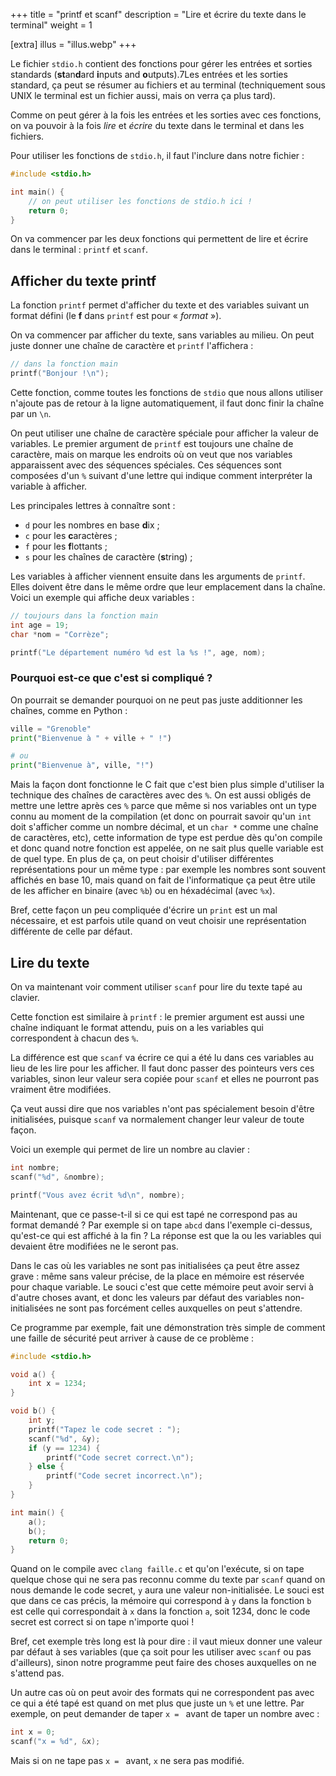 +++
title = "printf et scanf"
description = "Lire et écrire du texte dans le terminal"
weight = 1

[extra]
illus = "illus.webp"
+++

Le fichier `stdio.h` contient des fonctions pour gérer les entrées et sorties standards (**st**an**d**ard **i**nputs and **o**utputs).7Les entrées et les sorties standard, ça peut se résumer au fichiers et au terminal (techniquement sous UNIX le terminal est
un fichier aussi, mais on verra ça plus tard).

Comme on peut gérer à la fois les entrées et les sorties avec ces fonctions, on va pouvoir à la fois *lire* et *écrire*
du texte dans le terminal et dans les fichiers.

Pour utiliser les fonctions de `stdio.h`, il faut l'inclure dans notre fichier :

```c
#include <stdio.h>

int main() {
    // on peut utiliser les fonctions de stdio.h ici !
    return 0;
}
```

On va commencer par les deux fonctions qui permettent de lire et écrire dans le terminal : `printf` et `scanf`.

## Afficher du texte printf

La fonction `printf` permet d'afficher du texte et des variables suivant un format défini (le **f** dans `printf` est pour « *format* »).

On va commencer par afficher du texte, sans variables au milieu. On peut juste donner une chaîne de caractère et `printf`
l'affichera :

```c
// dans la fonction main
printf("Bonjour !\n");
```

Cette fonction, comme toutes les fonctions de `stdio` que nous allons utiliser n'ajoute pas de retour à la ligne automatiquement,
il faut donc finir la chaîne par un `\n`.

On peut utiliser une chaîne de caractère spéciale pour afficher la valeur de variables. Le premier argument de `printf` est toujours une chaîne de caractère, mais on marque les endroits où on veut que nos variables apparaissent avec des séquences spéciales.
Ces séquences sont composées d'un `%` suivant d'une lettre qui indique comment interpréter la variable à afficher.

Les principales lettres à connaître sont :

- `d` pour les nombres en base **d**ix ;
- `c` pour les **c**aractères ;
- `f` pour les **f**lottants ;
- `s` pour les chaînes de caractère (**s**tring) ;

Les variables à afficher viennent ensuite dans les arguments de `printf`. Elles doivent être
dans le même ordre que leur emplacement dans la chaîne. Voici un exemple qui affiche deux variables :

```c
// toujours dans la fonction main
int age = 19;
char *nom = "Corrèze";

printf("Le département numéro %d est la %s !", age, nom);
```

### Pourquoi est-ce que c'est si compliqué ?

On pourrait se demander pourquoi on ne peut pas juste additionner les chaînes, comme en Python :

```python
ville = "Grenoble"
print("Bienvenue à " + ville + " !")

# ou
print("Bienvenue à", ville, "!")
```

Mais la façon dont fonctionne le C fait que c'est bien plus simple d'utiliser la technique
des chaînes de caractères avec des `%`. On est aussi obligés de mettre une lettre après
ces `%` parce que même si nos variables ont un type connu au moment de la compilation
(et donc on pourrait savoir qu'un `int` doit s'afficher comme un nombre décimal, et un `char *`
comme une chaîne de caractères, etc), cette information de type est perdue dès qu'on compile et
donc quand notre fonction est appelée, on ne sait plus quelle variable est de quel type. En plus
de ça, on peut choisir d'utiliser différentes représentations pour un même type : par exemple
les nombres sont souvent affichés en base 10, mais quand on fait de l'informatique ça peut être
utile de les afficher en binaire (avec `%b`) ou en héxadécimal (avec `%x`).

Bref, cette façon un peu compliquée d'écrire un `print` est un mal nécessaire, et est parfois utile
quand on veut choisir une représentation différente de celle par défaut.

## Lire du texte

On va maintenant voir comment utiliser `scanf` pour lire du texte tapé au clavier.

Cette fonction est similaire à `printf` : le premier argument est aussi une chaîne
indiquant le format attendu, puis on a les variables qui correspondent à chacun des `%`.

La différence est que `scanf` va écrire ce qui a été lu dans ces variables au lieu de les lire
pour les afficher. Il faut donc passer des pointeurs vers ces variables, sinon leur valeur sera
copiée pour `scanf` et elles ne pourront pas vraiment être modifiées.

Ça veut aussi dire que nos variables n'ont pas spécialement besoin d'être initialisées, puisque `scanf`
va normalement changer leur valeur de toute façon.

Voici un exemple qui permet de lire un nombre au clavier :

```c
int nombre;
scanf("%d", &nombre);

printf("Vous avez écrit %d\n", nombre);
```

Maintenant, que ce passe-t-il si ce qui est tapé ne correspond pas au format demandé ? Par exemple si
on tape `abcd` dans l'exemple ci-dessus, qu'est-ce qui est affiché à la fin ? La réponse est que la ou
les variables qui devaient être modifiées ne le seront pas.

Dans le cas où les variables ne sont pas initialisées ça peut être assez grave : même sans valeur précise,
de la place en mémoire est réservée pour chaque variable. Le souci c'est que cette mémoire peut avoir servi
à d'autre choses avant, et donc les valeurs par défaut des variables non-initialisées ne sont pas forcément
celles auxquelles on peut s'attendre.

Ce programme par exemple, fait une démonstration très simple de comment une faille de sécurité
peut arriver à cause de ce problème :

```c
#include <stdio.h>

void a() {
    int x = 1234;
}

void b() {
    int y;
    printf("Tapez le code secret : ");
    scanf("%d", &y);
    if (y == 1234) {
        printf("Code secret correct.\n");
    } else {
        printf("Code secret incorrect.\n");
    }
}

int main() {
    a();
    b();
    return 0;
}
```

Quand on le compile avec `clang faille.c` et qu'on l'exécute, si on tape quelque chose
qui ne sera pas reconnu comme du texte par `scanf` quand on nous demande le code secret,
`y` aura une valeur non-initialisée. Le souci est que dans ce cas précis, la mémoire qui correspond
à `y` dans la fonction `b` est celle qui correspondait à `x` dans la fonction `a`, soit 1234, donc le code
secret est correct si on tape n'importe quoi !

Bref, cet exemple très long est là pour dire : il vaut mieux donner une valeur par défaut à ses
variables (que ça soit pour les utiliser avec `scanf` ou pas d'ailleurs), sinon notre programme
peut faire des choses auxquelles on ne s'attend pas.

Un autre cas où on peut avoir des formats qui ne correspondent pas avec ce qui a été tapé est quand 
on met plus que juste un `%` et une lettre. Par exemple, on peut demander de taper `x = ` avant de
taper un nombre avec :

```c
int x = 0;
scanf("x = %d", &x);
```

Mais si on ne tape pas `x = ` avant, `x` ne sera pas modifié.
